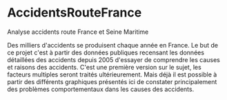 # AccidentsRouteFrance
Analyse accidents route France et Seine Maritime


Des milliers d'accidents se produisent chaque année en France. Le but de ce projet c'est à partir des données publiques recensant les données détaillées
des accidents depuis 2005 d'essayer de comprendre les causes et raisons des accidents.
C'est une première version sur le sujet, les facteurs multiples seront traités ultérieurement.
Mais déjà il est possible à partir des différents graphiques présentés ici de constater principalement des problèmes comportementaux dans les causes des accidents.
